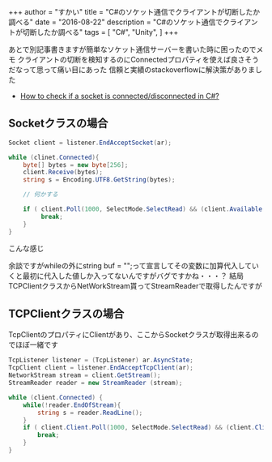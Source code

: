 +++
author = "すかい"
title = "C#のソケット通信でクライアントが切断したか調べる"
date = "2016-08-22"
description = "C#のソケット通信でクライアントが切断したか調べる"
tags = [
    "C#",
    "Unity",
]
+++

あとで別記事書きますが簡単なソケット通信サーバーを書いた時に困ったのでメモ
クライアントの切断を検知するのにConnectedプロパティを使えば良さそうだなって思って痛い目にあった
信頼と実績のstackoverflowに解決策がありました

- [How to check if a socket is connected/disconnected in C#?](http://stackoverflow.com/questions/2661764/how-to-check-if-a-socket-is-connected-disconnected-in-c)

## Socketクラスの場合

```csharp
Socket client = listener.EndAcceptSocket(ar);

while (clinet.Connected){
    byte[] bytes = new byte[256];
    client.Receive(bytes);
    string s = Encoding.UTF8.GetString(bytes);

    // 何かする

    if ( client.Poll(1000, SelectMode.SelectRead) && (client.Available == 0) ){
         break;
    }
}
```

こんな感じ

余談ですがwhileの外にstring buf = "";って宣言してその変数に加算代入していくと最初に代入した値しか入ってないんですがバグですかね・・・？
結局TCPClientクラスからNetWorkStream貰ってStreamReaderで取得したんですが

## TCPClientクラスの場合

TcpClientのプロパティにClientがあり、ここからSocketクラスが取得出来るのでほぼ一緒です

```csharp
TcpListener listener = (TcpListener) ar.AsyncState;
TcpClient client = listener.EndAcceptTcpClient(ar);
NetworkStream stream = client.GetStream();
StreamReader reader = new StreamReader (stream);

while (client.Connected) {
    while(!reader.EndOfStream){
        string s = reader.ReadLine();
    }
    if ( client.Client.Poll(1000, SelectMode.SelectRead) && (client.Client.Available == 0) ){
        break;
    }
}
```
